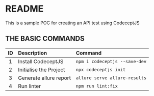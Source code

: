 # README
This is a sample POC for creating an API test using CodeceptJS

## THE BASIC COMMANDS
|ID| Description            | Command |
| :---: |:-----------------------| :--- |
|1| Install CodeceptJS     |`npm i codeceptjs --save-dev`|
|2| Initialise the Project |`npx codeceptjs init`|
|3| Generate allure report |`allure serve allure-results`|
|4| Run linter             |`npm run lint:fix`|
